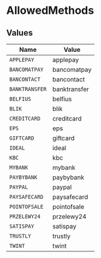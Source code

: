 # AllowedMethods


## Values

| Name           | Value          |
| -------------- | -------------- |
| `APPLEPAY`     | applepay       |
| `BANCOMATPAY`  | bancomatpay    |
| `BANCONTACT`   | bancontact     |
| `BANKTRANSFER` | banktransfer   |
| `BELFIUS`      | belfius        |
| `BLIK`         | blik           |
| `CREDITCARD`   | creditcard     |
| `EPS`          | eps            |
| `GIFTCARD`     | giftcard       |
| `IDEAL`        | ideal          |
| `KBC`          | kbc            |
| `MYBANK`       | mybank         |
| `PAYBYBANK`    | paybybank      |
| `PAYPAL`       | paypal         |
| `PAYSAFECARD`  | paysafecard    |
| `POINTOFSALE`  | pointofsale    |
| `PRZELEWY24`   | przelewy24     |
| `SATISPAY`     | satispay       |
| `TRUSTLY`      | trustly        |
| `TWINT`        | twint          |